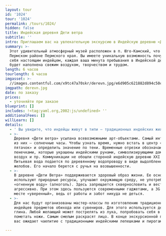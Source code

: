 ```yaml
---
layout: tour
id: '1024'
tour: '1024'
permalink: /tours/1024/
hidden: false
title: Индейская деревня Дети ветра
subtitle: ''
intro: Приглашаем вас на увлекательную экскурсию в Индейскую деревню «Дети ветра».
summary: >-
  Этот удивительный атмосферный музей расположен в п. Юго-Камский, что в
  Пермском районе Пермского края. Вы имеете уникальную возможность почувствовать
  себя настоящим индейцем, каждая ваша минута пребывания в Индейской деревне
  будет наполнена свежим воздухом, творчеством и трудом.
length: 6 часов
tourlength: 6 часов
imgasset: >-
  //images.contentful.com/x9tc47a70skr/derevn.jpg/e6d905c621882d894c50c02752f3178e/derevn.jpg
imgpath: derevn.jpg
date: по заказу
prices:
  - уточняйте при заказе
blueprint: []
includes: !<tag:yaml.org,2002:js/undefined> ''
additionalFees: []
willLearn: []
details:
  - ' Вы увидите, что индейцы живут в типи – традиционных индейских жилищах. Для детей устроены небольшие вигвамы, а посередине деревни стоит главный шатер. Стоит заметить, что настоящий типи собирается без гвоздей, он состоит из брусьев, ткани, веревок, шишек. Конусовидное сооружение женщина из племени индейцев должна собирать за полчаса. Считается, что мужчина-индеец не должен заниматься такими «глупостями», как сборка типи или вигвама. Внутренне пространство типи довольно просторно, правильно разведенный очаг способен держать тепло в доме продолжительно долго. Инипи – традиционная индейская баня, очищение в ней скорее духовное, чем «физическое».'
  - >-
    Деревня «Дети ветра» усыпана всевозможными арт-объектами. Самый интересный
    из них – солнечные часы. Чтобы узнать время, нужно встать в центр «на
    пятачок» и определить значение по тени. Временные отрезки обозначаются
    пенечками, которые украшены индейскими рунами, символизирующими дом, воду,
    воздух и пр. Коммуникации не обошли стороной индейскую деревню XXI века.
    Питьевая вода подается по деревянному водопроводу в виде выдолбленных
    желобов. Его начало берется с ручья на возвышенности.
  - >-
    В деревне «Дети Ветра» поддерживается здоровый образ жизни. Ее основатели
    используют природные ресурсы, улучшают окружающую среду, не употребляют
    «огненную воду» (алкоголь). Здесь запрещается сквернословить и вести себя
    агрессивно. При этом здесь пользуются современными гаджетами, а 3G в этом
    месте «уверенный», ведь от работы и забот никуда не деться.
  - >-
    Для нас будут организованы мастер-классы по изготовлению традиционных для
    индейцев предметов обихода или сувениров. Для этого используется дерево и
    глина. Любой желающий может пострелять из лука, попробовать себя в ремесле,
    пометать ножи. Самым смелым раскрасят лицо. В конце экскурсионной программы
    вас ожидает чаепитие с традиционными индейскими лепешками и пирогами. 

---
```

